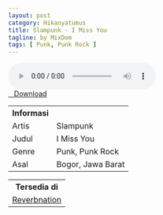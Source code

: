 ```yaml
---
layout: post
category: Hikanyatumus
title: Slampunk - I Miss You
tagline: by MixDom
tags: [ Punk, Punk Rock ]
---
```


<audio class='js-player' style="--plyr-color-main: #212121;" controls>
<source src="https://drive.google.com/uc?authuser=0&id=1bRDr26cevbAtcdPyPUqgAoekXcaxOsDp&export=download" type="audio/mp3">
</audio>

<!--more-->

<div class="post-button text-center">
<a target="_blank" class="btn" href="https://drive.google.com/uc?authuser=0&id=1bRDr26cevbAtcdPyPUqgAoekXcaxOsDp&export=download">
<i class="fa fa-caret-down" aria-hidden="true"></i>&nbsp; &nbsp;Download
</a>
</div>

<table>
<tr>
<th>Informasi</th>
<th></th>
</tr>
<tr>
<td>Artis</td>
<td>Slampunk</td>
</tr>
<tr>
<td>Judul</td>
<td>I Miss You</td>
</tr>
<tr>
<td>Genre</td>
<td>Punk, Punk Rock</td>
</tr>
<tr>
<td>Asal</td>
<td>Bogor, Jawa Barat</td>
</tr>
</table>

<table>
<tr>
<th>Tersedia di</th>
</tr>
<tr>
<td><a href="https://www.reverbnation.com/slampunkpunkrock" target="_blank">Reverbnation</a></td>
</tr>
</table>
